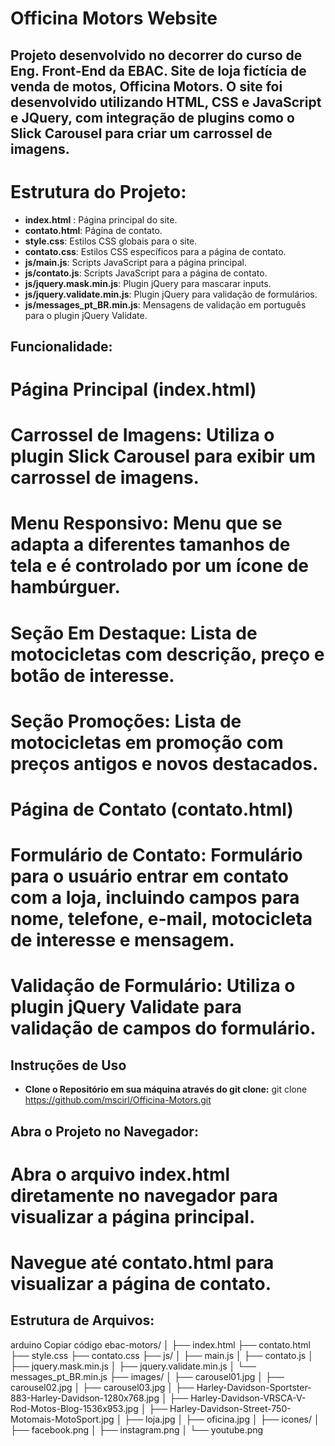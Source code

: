 # Officina Motors Website

## Projeto desenvolvido no decorrer do curso de Eng. Front-End da EBAC. Site de loja fictícia de venda de motos, Officina Motors. O site foi desenvolvido utilizando HTML, CSS e JavaScript e JQuery, com integração de plugins como o Slick Carousel para criar um carrossel de imagens.

# Estrutura do Projeto:
- **index.html** : Página principal do site.
- **contato.html**: Página de contato.
- **style.css**: Estilos CSS globais para o site.
- **contato.css**: Estilos CSS específicos para a página de contato.
- **js/main.js**: Scripts JavaScript para a página principal.
- **js/contato.js**: Scripts JavaScript para a página de contato.
- **js/jquery.mask.min.js**: Plugin jQuery para mascarar inputs.
- **js/jquery.validate.min.js**: Plugin jQuery para validação de formulários.
- **js/messages_pt_BR.min.js**: Mensagens de validação em português para o plugin jQuery Validate.

## Funcionalidade:
# Página Principal (index.html)
# Carrossel de Imagens: Utiliza o plugin Slick Carousel para exibir um carrossel de imagens.
# Menu Responsivo: Menu que se adapta a diferentes tamanhos de tela e é controlado por um ícone de hambúrguer.
# Seção Em Destaque: Lista de motocicletas com descrição, preço e botão de interesse.
# Seção Promoções: Lista de motocicletas em promoção com preços antigos e novos destacados.
# Página de Contato (contato.html)
# Formulário de Contato: Formulário para o usuário entrar em contato com a loja, incluindo campos para nome, telefone, e-mail, motocicleta de interesse e mensagem.
# Validação de Formulário: Utiliza o plugin jQuery Validate para validação de campos do formulário.

## Instruções de Uso
- **Clone o Repositório em sua máquina através do git clone:**
git clone https://github.com/mscirl/Officina-Motors.git

## Abra o Projeto no Navegador:
# Abra o arquivo index.html diretamente no navegador para visualizar a página principal.
# Navegue até contato.html para visualizar a página de contato.

## Estrutura de Arquivos:
arduino
Copiar código
ebac-motors/
│
├── index.html
├── contato.html
├── style.css
├── contato.css
├── js/
│   ├── main.js
│   ├── contato.js
│   ├── jquery.mask.min.js
│   ├── jquery.validate.min.js
│   └── messages_pt_BR.min.js
├── images/
│   ├── carousel01.jpg
│   ├── carousel02.jpg
│   ├── carousel03.jpg
│   ├── Harley-Davidson-Sportster-883-Harley-Davidson-1280x768.jpg
│   ├── Harley-Davidson-VRSCA-V-Rod-Motos-Blog-1536x953.jpg
│   ├── Harley-Davidson-Street-750-Motomais-MotoSport.jpg
│   ├── loja.jpg
│   ├── oficina.jpg
│   ├── icones/
│       ├── facebook.png
│       ├── instagram.png
│       └── youtube.png


